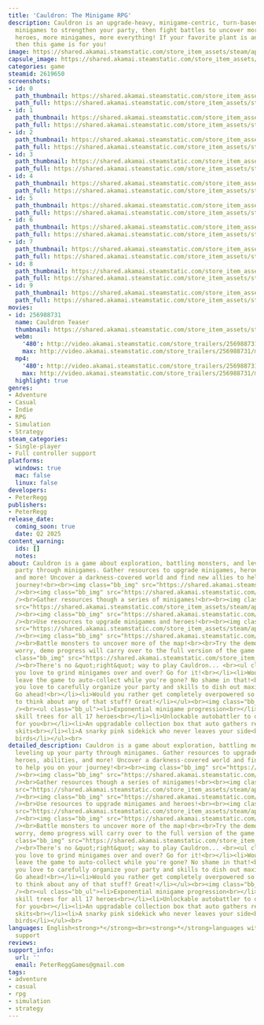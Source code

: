 ```yaml
---
title: 'Cauldron: The Minigame RPG'
description: Cauldron is an upgrade-heavy, minigame-centric, turn-based RPG. Play
  minigames to strengthen your party, then fight battles to uncover more map, more
  heroes, more minigames, more everything! If your favorite plant is an upgrade tree,
  then this game is for you!
image: https://shared.akamai.steamstatic.com/store_item_assets/steam/apps/2619650/header.jpg?t=1732573379
capsule_image: https://shared.akamai.steamstatic.com/store_item_assets/steam/apps/2619650/capsule_231x87.jpg?t=1732573379
categories: game
steamid: 2619650
screenshots:
- id: 0
  path_thumbnail: https://shared.akamai.steamstatic.com/store_item_assets/steam/apps/2619650/ss_2fc038208fc68ddcc7ba99df1417f8f53ce0f9a9.600x338.jpg?t=1732573379
  path_full: https://shared.akamai.steamstatic.com/store_item_assets/steam/apps/2619650/ss_2fc038208fc68ddcc7ba99df1417f8f53ce0f9a9.1920x1080.jpg?t=1732573379
- id: 1
  path_thumbnail: https://shared.akamai.steamstatic.com/store_item_assets/steam/apps/2619650/ss_f0563ff909d9517ada7517f54606bcf5e3d38b1b.600x338.jpg?t=1732573379
  path_full: https://shared.akamai.steamstatic.com/store_item_assets/steam/apps/2619650/ss_f0563ff909d9517ada7517f54606bcf5e3d38b1b.1920x1080.jpg?t=1732573379
- id: 2
  path_thumbnail: https://shared.akamai.steamstatic.com/store_item_assets/steam/apps/2619650/ss_b9f32b0ed51931e3ea43fa4b0f2f2919dba3f102.600x338.jpg?t=1732573379
  path_full: https://shared.akamai.steamstatic.com/store_item_assets/steam/apps/2619650/ss_b9f32b0ed51931e3ea43fa4b0f2f2919dba3f102.1920x1080.jpg?t=1732573379
- id: 3
  path_thumbnail: https://shared.akamai.steamstatic.com/store_item_assets/steam/apps/2619650/ss_9909a9a46bbe55ddc3e950cf56e6eb0eb994f50c.600x338.jpg?t=1732573379
  path_full: https://shared.akamai.steamstatic.com/store_item_assets/steam/apps/2619650/ss_9909a9a46bbe55ddc3e950cf56e6eb0eb994f50c.1920x1080.jpg?t=1732573379
- id: 4
  path_thumbnail: https://shared.akamai.steamstatic.com/store_item_assets/steam/apps/2619650/ss_e76e7951fb1d7e501843827ddc539be30122fe7e.600x338.jpg?t=1732573379
  path_full: https://shared.akamai.steamstatic.com/store_item_assets/steam/apps/2619650/ss_e76e7951fb1d7e501843827ddc539be30122fe7e.1920x1080.jpg?t=1732573379
- id: 5
  path_thumbnail: https://shared.akamai.steamstatic.com/store_item_assets/steam/apps/2619650/ss_1d74edace3bf425c6e92a4d88198c6164f6aba92.600x338.jpg?t=1732573379
  path_full: https://shared.akamai.steamstatic.com/store_item_assets/steam/apps/2619650/ss_1d74edace3bf425c6e92a4d88198c6164f6aba92.1920x1080.jpg?t=1732573379
- id: 6
  path_thumbnail: https://shared.akamai.steamstatic.com/store_item_assets/steam/apps/2619650/ss_164745de5b69b763da87f524aeb6cc1c27d6e617.600x338.jpg?t=1732573379
  path_full: https://shared.akamai.steamstatic.com/store_item_assets/steam/apps/2619650/ss_164745de5b69b763da87f524aeb6cc1c27d6e617.1920x1080.jpg?t=1732573379
- id: 7
  path_thumbnail: https://shared.akamai.steamstatic.com/store_item_assets/steam/apps/2619650/ss_a117b9bf0002fc6339df8aa841798fbc2d4f0b60.600x338.jpg?t=1732573379
  path_full: https://shared.akamai.steamstatic.com/store_item_assets/steam/apps/2619650/ss_a117b9bf0002fc6339df8aa841798fbc2d4f0b60.1920x1080.jpg?t=1732573379
- id: 8
  path_thumbnail: https://shared.akamai.steamstatic.com/store_item_assets/steam/apps/2619650/ss_57366e2769dc4b07fc65c73092c9aa7a656e76d8.600x338.jpg?t=1732573379
  path_full: https://shared.akamai.steamstatic.com/store_item_assets/steam/apps/2619650/ss_57366e2769dc4b07fc65c73092c9aa7a656e76d8.1920x1080.jpg?t=1732573379
- id: 9
  path_thumbnail: https://shared.akamai.steamstatic.com/store_item_assets/steam/apps/2619650/ss_a88e4bfda61db6e0a337bcf9f49067565fd8e43c.600x338.jpg?t=1732573379
  path_full: https://shared.akamai.steamstatic.com/store_item_assets/steam/apps/2619650/ss_a88e4bfda61db6e0a337bcf9f49067565fd8e43c.1920x1080.jpg?t=1732573379
movies:
- id: 256988731
  name: Cauldron Teaser
  thumbnail: https://shared.akamai.steamstatic.com/store_item_assets/steam/apps/256988731/a2b5a8bc4864a10cf3041b7ebd3da4b4dccdb2c3/movie_600x337.jpg?t=1732573379
  webm:
    '480': http://video.akamai.steamstatic.com/store_trailers/256988731/movie480_vp9.webm?t=1732573379
    max: http://video.akamai.steamstatic.com/store_trailers/256988731/movie_max_vp9.webm?t=1732573379
  mp4:
    '480': http://video.akamai.steamstatic.com/store_trailers/256988731/movie480.mp4?t=1732573379
    max: http://video.akamai.steamstatic.com/store_trailers/256988731/movie_max.mp4?t=1732573379
  highlight: true
genres:
- Adventure
- Casual
- Indie
- RPG
- Simulation
- Strategy
steam_categories:
- Single-player
- Full controller support
platforms:
  windows: true
  mac: false
  linux: false
developers:
- PeterRegg
publishers:
- PeterRegg
release_date:
  coming_soon: true
  date: Q2 2025
content_warning:
  ids: []
  notes:
about: Cauldron is a game about exploration, battling monsters, and leveling up your
  party through minigames. Gather resources to upgrade minigames, heroes, abilities,
  and more! Uncover a darkness-covered world and find new allies to help you on your
  journey!<br><br><img class="bb_img" src="https://shared.akamai.steamstatic.com/store_item_assets/steam/apps/2619650/extras/Text_Master_Small_-_Gather_v2.png?t=1732573379"
  /><br><img class="bb_img" src="https://shared.akamai.steamstatic.com/store_item_assets/steam/apps/2619650/extras/Cauldron_-_Steam_Gif_-_Minigames_2_small.gif?t=1732573379"
  /><br>Gather resources though a series of minigames!<br><br><img class="bb_img"
  src="https://shared.akamai.steamstatic.com/store_item_assets/steam/apps/2619650/extras/Text_Master_Small_-_Upgrade_v2.png?t=1732573379"
  /><br><img class="bb_img" src="https://shared.akamai.steamstatic.com/store_item_assets/steam/apps/2619650/extras/Cauldron_-_Steam_Gif_-_Upgrades_Test.gif?t=1732573379"
  /><br>Use resources to upgrade minigames and heroes!<br><br><img class="bb_img"
  src="https://shared.akamai.steamstatic.com/store_item_assets/steam/apps/2619650/extras/Text_Master_Small_-_Battle_v2.png?t=1732573379"
  /><br><img class="bb_img" src="https://shared.akamai.steamstatic.com/store_item_assets/steam/apps/2619650/extras/Cauldron_-_Steam_Gif_-_Battle_Test.gif?t=1732573379"
  /><br>Battle monsters to uncover more of the map!<br><br>Try the demo today! Don't
  worry, demo progress will carry over to the full version of the game!<br><br><br><img
  class="bb_img" src="https://shared.akamai.steamstatic.com/store_item_assets/steam/apps/2619650/extras/Text_Master_Small_-_Play_v2.png?t=1732573379"
  /><br>There's no &quot;right&quot; way to play Cauldron... <br><ul class="bb_ul"><li>Do
  you love to grind minigames over and over? Go for it!<br></li><li>Would you rather
  leave the game to auto-collect while you're gone? No shame in that!<br></li><li>Do
  you love to carefully organize your party and skills to dish out maximum damage?
  Go ahead!<br></li><li>Would you rather get completely overpowered so you don't have
  to think about any of that stuff? Great!</li></ul><br><img class="bb_img" src="https://shared.akamai.steamstatic.com/store_item_assets/steam/apps/2619650/extras/Text_Master_Small_-_Features_v2.png?t=1732573379"
  /><br><ul class="bb_ul"><li>Exponential minigame progression<br></li><li>Unique
  skill trees for all 17 heroes<br></li><li>Unlockable autobattler to do the battling
  for you<br></li><li>An upgradable collection box that auto gathers resources<br></li><li>Character
  skits<br></li><li>A snarky pink sidekick who never leaves your side<br></li><li>Talking
  birds</li></ul><br>
detailed_description: Cauldron is a game about exploration, battling monsters, and
  leveling up your party through minigames. Gather resources to upgrade minigames,
  heroes, abilities, and more! Uncover a darkness-covered world and find new allies
  to help you on your journey!<br><br><img class="bb_img" src="https://shared.akamai.steamstatic.com/store_item_assets/steam/apps/2619650/extras/Text_Master_Small_-_Gather_v2.png?t=1732573379"
  /><br><img class="bb_img" src="https://shared.akamai.steamstatic.com/store_item_assets/steam/apps/2619650/extras/Cauldron_-_Steam_Gif_-_Minigames_2_small.gif?t=1732573379"
  /><br>Gather resources though a series of minigames!<br><br><img class="bb_img"
  src="https://shared.akamai.steamstatic.com/store_item_assets/steam/apps/2619650/extras/Text_Master_Small_-_Upgrade_v2.png?t=1732573379"
  /><br><img class="bb_img" src="https://shared.akamai.steamstatic.com/store_item_assets/steam/apps/2619650/extras/Cauldron_-_Steam_Gif_-_Upgrades_Test.gif?t=1732573379"
  /><br>Use resources to upgrade minigames and heroes!<br><br><img class="bb_img"
  src="https://shared.akamai.steamstatic.com/store_item_assets/steam/apps/2619650/extras/Text_Master_Small_-_Battle_v2.png?t=1732573379"
  /><br><img class="bb_img" src="https://shared.akamai.steamstatic.com/store_item_assets/steam/apps/2619650/extras/Cauldron_-_Steam_Gif_-_Battle_Test.gif?t=1732573379"
  /><br>Battle monsters to uncover more of the map!<br><br>Try the demo today! Don't
  worry, demo progress will carry over to the full version of the game!<br><br><br><img
  class="bb_img" src="https://shared.akamai.steamstatic.com/store_item_assets/steam/apps/2619650/extras/Text_Master_Small_-_Play_v2.png?t=1732573379"
  /><br>There's no &quot;right&quot; way to play Cauldron... <br><ul class="bb_ul"><li>Do
  you love to grind minigames over and over? Go for it!<br></li><li>Would you rather
  leave the game to auto-collect while you're gone? No shame in that!<br></li><li>Do
  you love to carefully organize your party and skills to dish out maximum damage?
  Go ahead!<br></li><li>Would you rather get completely overpowered so you don't have
  to think about any of that stuff? Great!</li></ul><br><img class="bb_img" src="https://shared.akamai.steamstatic.com/store_item_assets/steam/apps/2619650/extras/Text_Master_Small_-_Features_v2.png?t=1732573379"
  /><br><ul class="bb_ul"><li>Exponential minigame progression<br></li><li>Unique
  skill trees for all 17 heroes<br></li><li>Unlockable autobattler to do the battling
  for you<br></li><li>An upgradable collection box that auto gathers resources<br></li><li>Character
  skits<br></li><li>A snarky pink sidekick who never leaves your side<br></li><li>Talking
  birds</li></ul><br>
languages: English<strong>*</strong><br><strong>*</strong>languages with full audio
  support
reviews:
support_info:
  url: ''
  email: PeterReggGames@gmail.com
tags:
- adventure
- casual
- rpg
- simulation
- strategy
---
```


